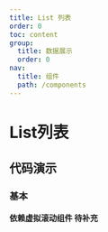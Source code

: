 ```yaml
---
title: List 列表
order: 0
toc: content
group:
  title: 数据展示
  order: 0
nav:
  title: 组件
  path: /components
---
```


# List列表

## 代码演示

### 基本

**依赖虚拟滚动组件 待补充**
